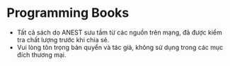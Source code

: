 # Programming Books

- Tất cả sách do ANEST sưu tầm từ các nguồn trên mạng, đã được kiểm tra chất lượng trước khi chia sẻ. 
- Vui lòng tôn trọng bản quyển và tác giả, không sử dụng trong các mục đích thương mại.
